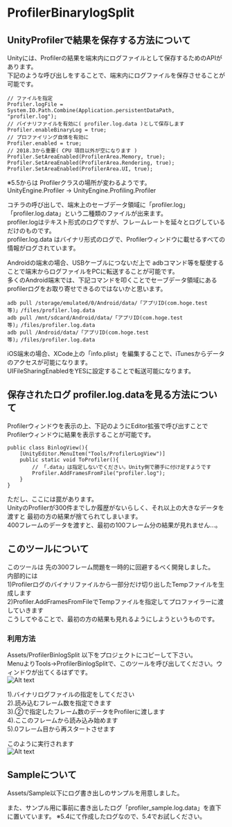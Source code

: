 # ProfilerBinarylogSplit 
## UnityProfilerで結果を保存する方法について

Unityには、Profilerの結果を端末内にログファイルとして保存するためのAPIがあります。  
下記のような呼び出しをすることで、端末内にログファイルを保存させることが可能です。

    // ファイルを指定
    Profiler.logFile = System.IO.Path.Combine(Application.persistentDataPath, "profiler.log");
    // バイナリファイルを有効に( profiler.log.data )として保存します
    Profiler.enableBinaryLog = true;
    // プロファイリング自体を有効に
    Profiler.enabled = true;
    // 2018.3から重要( CPU 項目以外が空になります )
    Profiler.SetAreaEnabled(ProfilerArea.Memory, true);
    Profiler.SetAreaEnabled(ProfilerArea.Rendering, true);
    Profiler.SetAreaEnabled(ProfilerArea.UI, true);

    
※5.5からは Profilerクラスの場所が変わるようです。  
UnityEngine.Profiler -> UnityEngine.Profiling.Profiler

コチラの呼び出しで、端末上のセーブデータ領域に「profiler.log」「profiler.log.data」という二種類のファイルが出来ます。  
profiler.logはテキスト形式のログですが、フレームレートを延々とログしているだけのものです。  
profiler.log.data はバイナリ形式のログで、Profilerウィンドウに載せるすべての情報がログされています。  


Androidの端末の場合、USBケーブルにつないだ上で adbコマンド等を駆使することで端末からログファイルをPCに転送することが可能です。  
多くのAndroid端末では、下記コマンドを叩くことでセーブデータ領域にある profilerログをお取り寄せできるのではないかと思います。

    adb pull /storage/emulated/0/Android/data/「アプリID(com.hoge.test等)」/files/profiler.log.data
    adb pull /mnt/sdcard/Android/data/「アプリID(com.hoge.test等)」/files/profiler.log.data  
    adb pull /Android/data/「アプリID(com.hoge.test等)」/files/profiler.log.data  

iOS端末の場合、XCode上の「info.plist」を編集することで、iTunesからデータのアクセスが可能になります。<br />
UIFileSharingEnabledをYESに設定することで転送可能になります。
## 保存されたログ profiler.log.dataを見る方法について
Profilerウィンドウを表示の上、下記のようにEditor拡張で呼び出すことでProfilerウィンドウに結果を表示することが可能です。

    public class BinlogView(){
        [UnityEditor.MenuItem("Tools/ProfilerLogView")]
        public static void ToProfiler(){
            // 「.data」は指定しないでください。Unity側で勝手に付け足すようです
            Profiler.AddFramesFromFile("profiler.log");  
        }
    }

ただし、ここには罠があります。  
UnityのProfilerが300件までしか履歴がないらしく、それ以上の大きなデータを渡すと 最初の方の結果が捨てられてしまいます。  
400フレームのデータを渡すと、最初の100フレーム分の結果が見れません…。

## このツールについて
このツールは 先の300フレーム問題を一時的に回避するべく開発しました。  
内部的には  
1)Profilerログのバイナリファイルから一部分だけ切り出したTempファイルを生成します  
2)Profiler.AddFramesFromFileでTempファイルを指定してプロファイラーに渡していきます  
こうしてやることで、最初の方の結果も見れるようにしようというものです。  

### 利用方法
Assets/ProfilerBinlogSplit 以下をプロジェクトにコピーして下さい。  
MenuよりTools->ProfilerBinlogSplitで、このツールを呼び出してください。ウィンドウが出てくるはずです。  
![Alt text](/doc/img/ProfilerSplit.png)

1).バイナリログファイルの指定をしてください  
2).読み込むフレーム数を指定できます  
3).②で指定したフレーム数のデータをProfilerに渡します  
4).ここのフレームから読み込み始めます  
5).0フレーム目から再スタートさせます  

このように実行されます  
![Alt text](/doc/img/Execute.png)

## Sampleについて
Assets/Sample以下にログ書き出しのサンプルを用意しました。

また、サンプル用に事前に書き出したログ「profiler_sample.log.data」を直下に置いています。
※5.4にて作成したログなので、5.4でお試しください。
